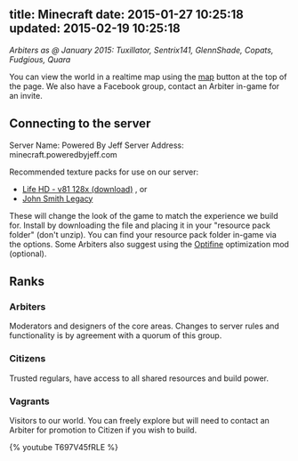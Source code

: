 title: Minecraft
date: 2015-01-27 10:25:18
updated: 2015-02-19 10:25:18
---
*Arbiters as @ January 2015: Tuxillator, Sentrix141, GlennShade, Copats, Fudgious, Quara*

You can view the world in a realtime map using the [map](http://minecraft.poweredbyjeff.com) button at the top of the page. We also have a Facebook group, contact an Arbiter in-game for an invite.

## Connecting to the server

Server Name: Powered By Jeff
Server Address: minecraft.poweredbyjeff.com

Recommended texture packs for use on our server:
- [Life HD - v81 128x (download)](LIFE128x-V81.zip) , or
- [John Smith Legacy](https://www.johnsmithlegacy.co.uk)

These will change the look of the game to match the experience we build for. Install by downloading the file and placing it in your "resource pack folder" (don't unzip). You can find your resource pack folder in-game via the options. Some Arbiters also suggest using the [Optifine](https://optifine.net/downloads) optimization mod (optional).

## Ranks
### Arbiters
Moderators and designers of the core areas. Changes to server rules and functionality is by agreement with a quorum of this group.
### Citizens
Trusted regulars, have access to all shared resources and build power.
### Vagrants
Visitors to our world. You can freely explore but will need to contact an Arbiter for promotion to Citizen if you wish to build.

{% youtube T697V45fRLE %}